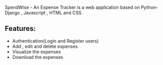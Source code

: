 SpendWise - An Expense Tracker is a web application based on Python-Django , Javascript , HTML and CSS.

## Features: 
- Authentication(Login and Register users)
- Add , edit and delete expenses
- Visualize the expenses
- Download the expenses 
